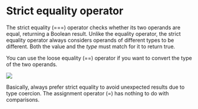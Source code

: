 # Strict equality operator

The strict equality (===) operator checks whether its two operands are equal, returning a Boolean result. Unlike the equality operator, the strict equality operator always considers operands of different types to be different. Both the value and the <i>type</i> must match for it to return true.

You can use the loose equality (==) operator if you want to convert the type of the two operands.

![](/assets/strict-equality.png)

Basically, always prefer strict equality to avoid unexpected results due to type coercion.
The assignment operator (=) has nothing to do with comparisons.
